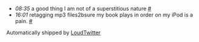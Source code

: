 <html><body><ul class="loudtwitter"><li><em>08:35</em> a good thing I am not of a superstitious nature <a href="http://twitter.com/merrill517/statuses/1206479903">#</a></li> <li><em>16:01</em> retagging mp3 files2bsure my book plays in order on my iPod is a pain. <a href="http://twitter.com/merrill517/statuses/1207983652">#</a></li></ul>Automatically shipped by <a href="http://www.loudtwitter.com">LoudTwitter</a></body></html>